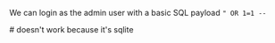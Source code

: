We can login as the admin user with a basic SQL payload
`" OR 1=1 --`

\# doesn't work because it's sqlite
